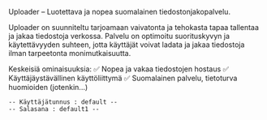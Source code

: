 Uploader – Luotettava ja nopea suomalainen tiedostonjakopalvelu.

Uploader on suunniteltu tarjoamaan vaivatonta ja tehokasta tapaa tallentaa ja jakaa tiedostoja verkossa. Palvelu on optimoitu suorituskyvyn ja käytettävyyden suhteen, jotta käyttäjät voivat ladata ja jakaa tiedostoja ilman tarpeetonta monimutkaisuutta.

Keskeisiä ominaisuuksia:
✅ Nopea ja vakaa tiedostojen hostaus
✅ Käyttäjäystävällinen käyttöliittymä
✅ Suomalainen palvelu, tietoturva huomioiden (jotenkin...)



    -- Käyttäjätunnus : default --
    -- Salasana : default1 --
